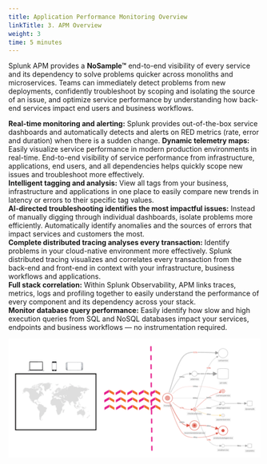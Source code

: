 ```yaml
---
title: Application Performance Monitoring Overview
linkTitle: 3. APM Overview
weight: 3
time: 5 minutes
---
```


Splunk APM provides a **NoSample™** end-to-end visibility of every service and its dependency to solve problems quicker across monoliths and microservices. Teams can immediately detect problems from new deployments, confidently troubleshoot by scoping and isolating the source of an issue, and optimize service performance by understanding how back-end services impact end users and business workflows.

**Real-time monitoring and alerting:** Splunk provides out-of-the-box service dashboards and automatically detects and alerts on RED metrics (rate, error and duration) when there is a sudden change.
**Dynamic telemetry maps:** Easily visualize service performance in modern production environments in real-time. End-to-end visibility of service performance from infrastructure, applications, end users, and all dependencies helps quickly scope new issues and troubleshoot more effectively.  
**Intelligent tagging and analysis:** View all tags from your business, infrastructure and applications in one place to easily compare new trends in latency or errors to their specific tag values.  
**AI-directed troubleshooting identifies the most impactful issues:** Instead of manually digging through individual dashboards, isolate problems more efficiently. Automatically identify anomalies and the sources of errors that impact services and customers the most.  
**Complete distributed tracing analyses every transaction:** Identify problems in your cloud-native environment more effectively. Splunk distributed tracing visualizes and correlates every transaction from the back-end and front-end in context with your infrastructure, business workflows and applications.  
**Full stack correlation:** Within Splunk Observability, APM links traces, metrics, logs and profiling together to easily understand the performance of every component and its dependency across your stack.  
**Monitor database query performance:** Easily identify how slow and high execution queries from SQL and NoSQL databases impact your services, endpoints and business workflows — no instrumentation required.  

![Architecture Overview](images/arch-overview.png)
